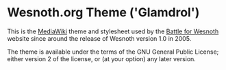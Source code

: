 Wesnoth.org Theme ('Glamdrol')
===============================================================================

This is the [MediaWiki][1] theme and stylesheet used by the
[Battle for Wesnoth][2] website since around the release of Wesnoth version 1.0
in 2005.

[1]: <http://www.mediawiki.org/>
[2]: <http://www.wesnoth.org/>

The theme is available under the terms of the GNU General Public License;
either version 2 of the license, or (at your option) any later version.
